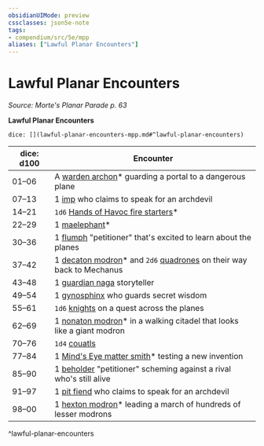 ```yaml
---
obsidianUIMode: preview
cssclasses: json5e-note
tags:
- compendium/src/5e/mpp
aliases: ["Lawful Planar Encounters"]
---
```

# Lawful Planar Encounters
*Source: Morte's Planar Parade p. 63* 

**Lawful Planar Encounters**

`dice: [](lawful-planar-encounters-mpp.md#^lawful-planar-encounters)`

| dice: d100 | Encounter |
|------------|-----------|
| 01–06 | A [warden archon](/Systems/5e/bestiary/celestial/warden-archon-mpp.md)* guarding a portal to a dangerous plane |
| 07–13 | 1 [imp](/Systems/5e/bestiary/fiend/imp.md) who claims to speak for an archdevil |
| 14–21 | `1d6` [Hands of Havoc fire starters](/Systems/5e/bestiary/humanoid/hands-of-havoc-fire-starter-mpp.md)* |
| 22–29 | 1 [maelephant](/Systems/5e/bestiary/fiend/maelephant-mpp.md)* |
| 30–36 | 1 [flumph](/Systems/5e/bestiary/aberration/flumph.md) "petitioner" that's excited to learn about the planes |
| 37–42 | 1 [decaton modron](/Systems/5e/bestiary/construct/decaton-modron-mpp.md)* and `2d6` [quadrones](/Systems/5e/bestiary/construct/quadrone.md) on their way back to Mechanus |
| 43–48 | 1 [guardian naga](/Systems/5e/bestiary/monstrosity/guardian-naga.md) storyteller |
| 49–54 | 1 [gynosphinx](/Systems/5e/bestiary/monstrosity/gynosphinx.md) who guards secret wisdom |
| 55–61 | `1d6` [knights](/Systems/5e/bestiary/humanoid/knight.md) on a quest across the planes |
| 62–69 | 1 [nonaton modron](/Systems/5e/bestiary/construct/nonaton-modron-mpp.md)* in a walking citadel that looks like a giant modron |
| 70–76 | `1d4` [couatls](/Systems/5e/bestiary/celestial/couatl.md) |
| 77–84 | 1 [Mind's Eye matter smith](/Systems/5e/bestiary/humanoid/minds-eye-matter-smith-mpp.md)* testing a new invention |
| 85–90 | 1 [beholder](/Systems/5e/bestiary/aberration/beholder.md) "petitioner" scheming against a rival who's still alive |
| 91–97 | 1 [pit fiend](/Systems/5e/bestiary/fiend/pit-fiend.md) who claims to speak for an archdevil |
| 98–00 | 1 [hexton modron](/Systems/5e/bestiary/construct/hexton-modron-mpp.md)* leading a march of hundreds of lesser modrons |
^lawful-planar-encounters